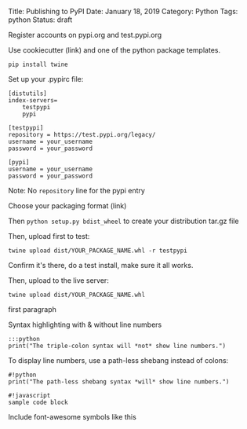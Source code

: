 Title: Publishing to PyPI
Date: January 18, 2019
Category: Python
Tags: python
Status: draft


Register accounts on pypi.org and test.pypi.org

Use cookiecutter (link) and one of the python package templates.

`pip install twine`

Set up your .pypirc file:

```
[distutils]
index-servers=
    testpypi
    pypi

[testpypi]
repository = https://test.pypi.org/legacy/
username = your_username
password = your_password

[pypi]
username = your_username
password = your_password
```

Note: No `repository` line for the pypi entry

Choose your packaging format (link)

Then `python setup.py bdist_wheel` to create your distribution tar.gz file

Then, upload first to test:

`twine upload dist/YOUR_PACKAGE_NAME.whl -r testpypi`

Confirm it's there, do a test install, make sure it all works.

Then, upload to the live server:

`twine upload dist/YOUR_PACKAGE_NAME.whl`



first paragraph

Syntax highlighting with & without line numbers

    :::python
    print("The triple-colon syntax will *not* show line numbers.")

To display line numbers, use a path-less shebang instead of colons:

    #!python
    print("The path-less shebang syntax *will* show line numbers.")

    #!javascript
    sample code block

Include font-awesome symbols like this
<i class="fa fa-heart red"></i>